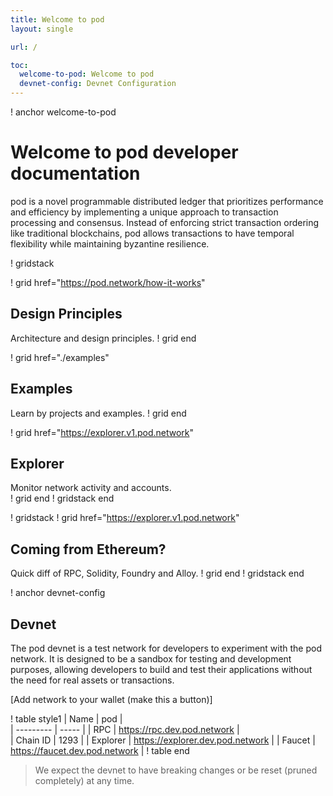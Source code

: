 ```yaml
---
title: Welcome to pod
layout: single

url: /

toc:
  welcome-to-pod: Welcome to pod
  devnet-config: Devnet Configuration
---
```


! anchor welcome-to-pod
# Welcome to pod developer documentation
pod is a novel programmable distributed ledger that prioritizes performance and 
efficiency by implementing a unique approach to transaction processing and consensus. 
Instead of enforcing strict transaction ordering like traditional blockchains, 
pod allows transactions to have temporal flexibility while maintaining byzantine resilience.

! gridstack  

! grid href="https://pod.network/how-it-works"
## Design Principles 
Architecture and design principles.
! grid end  

! grid href="./examples" 
## Examples 
Learn by projects and examples.
! grid end

! grid href="https://explorer.v1.pod.network"
## Explorer
Monitor network activity and accounts.  
! grid end
! gridstack end

! gridstack
! grid href="https://explorer.v1.pod.network"
## Coming from Ethereum?
Quick diff of RPC, Solidity, Foundry and Alloy.
! grid end
! gridstack end

! anchor devnet-config
## Devnet 
The pod devnet is a test network for developers to experiment 
with the pod network. It is designed to be a sandbox for testing 
and development purposes, allowing developers to build and test 
their applications without the need for real assets or transactions.

[Add network to your wallet (make this a button)] 

! table style1 
| Name | pod |  
| --------- | ----- |
| RPC | https://rpc.dev.pod.network |  
| Chain ID | 1293 |
| Explorer | https://explorer.dev.pod.network |
| Faucet | https://faucet.dev.pod.network |
! table end   

> We expect the devnet to have breaking changes or be reset (pruned completely) at any time. 
